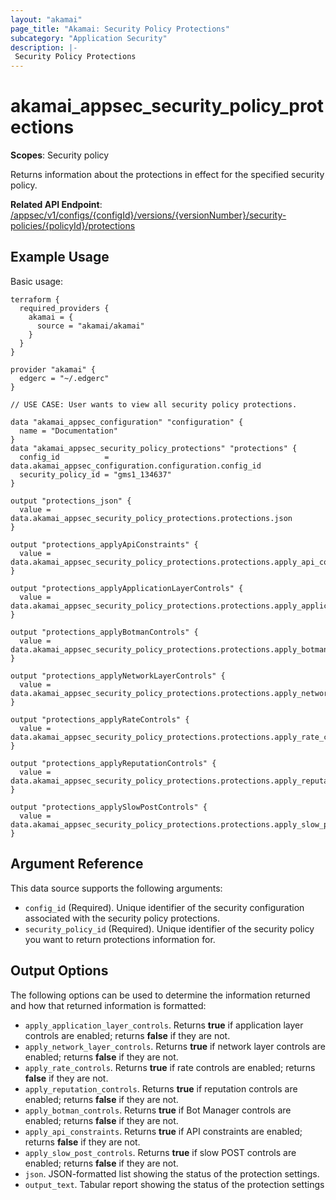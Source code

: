 ```yaml
---
layout: "akamai"
page_title: "Akamai: Security Policy Protections"
subcategory: "Application Security"
description: |-
 Security Policy Protections
---
```


# akamai_appsec_security_policy_protections

**Scopes**: Security policy

Returns information about the protections in effect for the specified security policy.

**Related API Endpoint**: [/appsec/v1/configs/{configId}/versions/{versionNumber}/security-policies/{policyId}/protections](https://developer.akamai.com/api/cloud_security/application_security/v1.html#getprotections)

## Example Usage

Basic usage:

```
terraform {
  required_providers {
    akamai = {
      source = "akamai/akamai"
    }
  }
}

provider "akamai" {
  edgerc = "~/.edgerc"
}

// USE CASE: User wants to view all security policy protections.

data "akamai_appsec_configuration" "configuration" {
  name = "Documentation"
}
data "akamai_appsec_security_policy_protections" "protections" {
  config_id          = data.akamai_appsec_configuration.configuration.config_id
  security_policy_id = "gms1_134637"
}

output "protections_json" {
  value = data.akamai_appsec_security_policy_protections.protections.json
}

output "protections_applyApiConstraints" {
  value = data.akamai_appsec_security_policy_protections.protections.apply_api_constraints
}

output "protections_applyApplicationLayerControls" {
  value = data.akamai_appsec_security_policy_protections.protections.apply_application_layer_controls
}

output "protections_applyBotmanControls" {
  value = data.akamai_appsec_security_policy_protections.protections.apply_botman_controls
}

output "protections_applyNetworkLayerControls" {
  value = data.akamai_appsec_security_policy_protections.protections.apply_network_layer_controls
}

output "protections_applyRateControls" {
  value = data.akamai_appsec_security_policy_protections.protections.apply_rate_controls
}

output "protections_applyReputationControls" {
  value = data.akamai_appsec_security_policy_protections.protections.apply_reputation_controls
}

output "protections_applySlowPostControls" {
  value = data.akamai_appsec_security_policy_protections.protections.apply_slow_post_controls
}
```

## Argument Reference

This data source supports the following arguments:

- `config_id` (Required). Unique identifier of the security configuration associated with the security policy protections.
- `security_policy_id` (Required). Unique identifier of the security policy you want to return protections information for.

## Output Options

The following options can be used to determine the information returned and how that returned information is formatted:

- `apply_application_layer_controls`. Returns **true** if application layer controls are enabled; returns **false** if they are not.
- `apply_network_layer_controls`. Returns **true** if network layer controls are enabled; returns **false** if they are not.
- `apply_rate_controls`. Returns **true** if rate controls are enabled; returns **false** if they are not.
- `apply_reputation_controls`. Returns **true** if reputation controls are enabled; returns **false** if they are not.
- `apply_botman_controls`. Returns **true** if Bot Manager controls are enabled; returns **false** if they are not.
- `apply_api_constraints`. Returns **true** if API constraints are enabled; returns **false** if they are not.
- `apply_slow_post_controls`. Returns **true** if slow POST controls are enabled; returns **false** if they are not.
- `json`. JSON-formatted list showing the status of the protection settings.
- `output_text`. Tabular report showing the status of the protection settings


